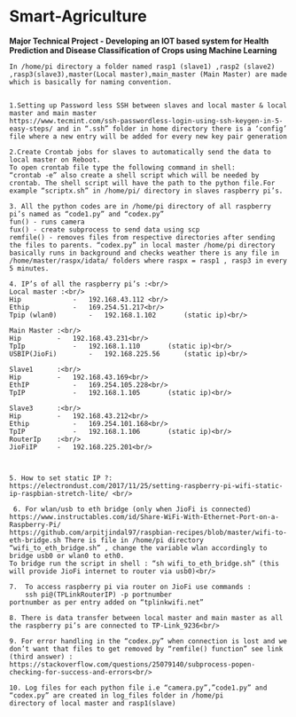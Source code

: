 # Smart-Agriculture
**Major Technical Project - Developing an IOT based system for Health Prediction and Disease Classification of Crops using Machine Learning** <br/>

	In /home/pi directory a folder named rasp1 (slave1) ,rasp2 (slave2) ,rasp3(slave3),master(Local master),main_master (Main Master) are made which is basically for naming convention. 


	1.Setting up Password less SSH between slaves and local master & local master and main master 
	https://www.tecmint.com/ssh-passwordless-login-using-ssh-keygen-in-5-easy-steps/ and in “.ssh” folder in home directory there is a ‘config’ file where a new entry will be added for every new key pair generation

	2.Create Crontab jobs for slaves to automatically send the data to local master on Reboot.
	To open crontab file type the following command in shell:
	“crontab -e” also create a shell script which will be needed by crontab. The shell script will have the path to the python file.For example “scriptx.sh” in /home/pi/ directory in slaves raspberry pi’s.

	3. All the python codes are in /home/pi directory of all raspberry pi’s named as “code1.py” and “codex.py” 
	fun() - runs camera 
	fux() - create subprocess to send data using scp 
	remfile() - removes files from respective directories after sending the files to parents. “codex.py” in local master /home/pi directory basically runs in background and checks weather there is any file in /home/master/raspx/idata/ folders where raspx = rasp1 , rasp3 in every 5 minutes. 
	
	4. IP’s of all the raspberry pi’s :<br/>
	Local master :<br/>
	Hip 			- 	192.168.43.112 <br/>
	Ethip 			-	169.254.51.217<br/>
	Tpip (wlan0)  		-	192.168.1.102		(static ip)<br/>

	Main Master :<br/>
	Hip			-	192.168.43.231<br/>
	TpIp			-	192.168.1.110		(static ip)<br/>   
	USBIP(JioFi)		-	192.168.225.56		(static ip)<br/>

	Slave1		:<br/>
	Hip			-	192.168.43.169<br/>
	EthIP			-	169.254.105.228<br/>
	TpIP			-	192.168.1.105		(static ip)<br/>

	Slave3		:<br/>
	Hip			-	192.168.43.212<br/>
	Ethip			-	169.254.101.168<br/>
	TpIP			-	192.168.1.106		(static ip)<br/>
	RouterIp	:<br/>
	JioFiIP		- 	192.168.225.201<br/>
				


	5. How to set static IP ?: https://electrondust.com/2017/11/25/setting-raspberry-pi-wifi-static-ip-raspbian-stretch-lite/ <br/>
     
     6.	For wlan/usb to eth bridge (only when JioFi is connected)
	https://www.instructables.com/id/Share-WiFi-With-Ethernet-Port-on-a-Raspberry-Pi/  
	https://github.com/arpitjindal97/raspbian-recipes/blob/master/wifi-to-eth-bridge.sh There is file in /home/pi directory “wifi_to_eth_bridge.sh” , change the variable wlan accordingly to bridge usb0 or wlan0 to eth0.
	To bridge run the script in shell : “sh wifi_to_eth_bridge.sh” (this will provide JioFi internet to router via usb0)<br/>   

    7.	To access raspberry pi via router on JioFi use commands : 
    	ssh pi@(TPLinkRouterIP) -p portnumber 
	portnumber as per entry added on “tplinkwifi.net”

    8. There is data transfer between local master and main master as all the raspberry pi’s are connected to TP-Link_9236<br/>

    9. For error handling in the “codex.py” when connection is lost and we don’t want that files to get removed by “remfile() function” see link (third answer) :
	https://stackoverflow.com/questions/25079140/subprocess-popen-checking-for-success-and-errors<br/>

	10. Log files for each python file i.e “camera.py”,”code1.py” and “codex.py” are created in log_files folder in /home/pi 		directory of local master and rasp1(slave)
